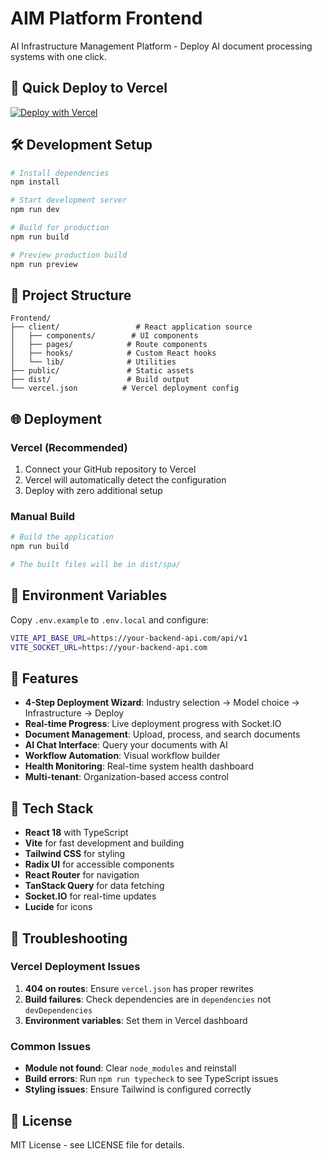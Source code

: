 # AIM Platform Frontend

AI Infrastructure Management Platform - Deploy AI document processing systems with one click.

## 🚀 Quick Deploy to Vercel

[![Deploy with Vercel](https://vercel.com/button)](https://vercel.com/new/clone?repository-url=https://github.com/your-username/ancor)

## 🛠️ Development Setup

```bash
# Install dependencies
npm install

# Start development server
npm run dev

# Build for production
npm run build

# Preview production build
npm run preview
```

## 📁 Project Structure

```
Frontend/
├── client/                 # React application source
│   ├── components/        # UI components
│   ├── pages/            # Route components
│   ├── hooks/            # Custom React hooks
│   └── lib/              # Utilities
├── public/               # Static assets
├── dist/                 # Build output
└── vercel.json          # Vercel deployment config
```

## 🌐 Deployment

### Vercel (Recommended)

1. Connect your GitHub repository to Vercel
2. Vercel will automatically detect the configuration
3. Deploy with zero additional setup

### Manual Build

```bash
# Build the application
npm run build

# The built files will be in dist/spa/
```

## 🔧 Environment Variables

Copy `.env.example` to `.env.local` and configure:

```bash
VITE_API_BASE_URL=https://your-backend-api.com/api/v1
VITE_SOCKET_URL=https://your-backend-api.com
```

## 📖 Features

- **4-Step Deployment Wizard**: Industry selection → Model choice → Infrastructure → Deploy
- **Real-time Progress**: Live deployment progress with Socket.IO
- **Document Management**: Upload, process, and search documents
- **AI Chat Interface**: Query your documents with AI
- **Workflow Automation**: Visual workflow builder
- **Health Monitoring**: Real-time system health dashboard
- **Multi-tenant**: Organization-based access control

## 🎨 Tech Stack

- **React 18** with TypeScript
- **Vite** for fast development and building
- **Tailwind CSS** for styling
- **Radix UI** for accessible components
- **React Router** for navigation
- **TanStack Query** for data fetching
- **Socket.IO** for real-time updates
- **Lucide** for icons

## 🚨 Troubleshooting

### Vercel Deployment Issues

1. **404 on routes**: Ensure `vercel.json` has proper rewrites
2. **Build failures**: Check dependencies are in `dependencies` not `devDependencies`
3. **Environment variables**: Set them in Vercel dashboard

### Common Issues

- **Module not found**: Clear `node_modules` and reinstall
- **Build errors**: Run `npm run typecheck` to see TypeScript issues
- **Styling issues**: Ensure Tailwind is configured correctly

## 📄 License

MIT License - see LICENSE file for details.